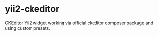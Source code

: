 # yii2-ckeditor
CKEditor Yii2 widget working via official ckeditor composer package and using custom presets.
